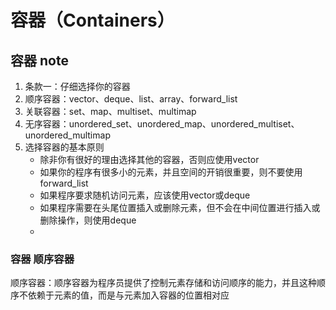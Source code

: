 ﻿# 容器（Containers）

## 容器 note

1. 条款一：仔细选择你的容器
2. 顺序容器：vector、deque、list、array、forward_list
3. 关联容器：set、map、multiset、multimap
4. 无序容器：unordered_set、unordered_map、unordered_multiset、unordered_multimap
5. 选择容器的基本原则
    + 除非你有很好的理由选择其他的容器，否则应使用vector
    + 如果你的程序有很多小的元素，并且空间的开销很重要，则不要使用forward_list
    + 如果程序要求随机访问元素，应该使用vector或deque
    + 如果程序需要在头尾位置插入或删除元素，但不会在中间位置进行插入或删除操作，则使用deque
    + 

### 容器 顺序容器

顺序容器：顺序容器为程序员提供了控制元素存储和访问顺序的能力，并且这种顺序不依赖于元素的值，而是与元素加入容器的位置相对应
